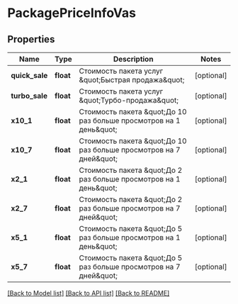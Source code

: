# PackagePriceInfoVas

## Properties
Name | Type | Description | Notes
------------ | ------------- | ------------- | -------------
**quick_sale** | **float** | Стоимость пакета услуг \&quot;Быстрая продажа\&quot; | [optional] 
**turbo_sale** | **float** | Стоимость пакета услуг \&quot;Турбо-продажа\&quot; | [optional] 
**x10_1** | **float** | Стоимость пакета \&quot;До 10 раз больше просмотров на 1 день\&quot; | [optional] 
**x10_7** | **float** | Стоимость пакета \&quot;До 10 раз больше просмотров на 7 дней\&quot; | [optional] 
**x2_1** | **float** | Стоимость пакета \&quot;До 2 раз больше просмотров на 1 день\&quot; | [optional] 
**x2_7** | **float** | Стоимость пакета \&quot;До 2 раз больше просмотров на 7 дней\&quot; | [optional] 
**x5_1** | **float** | Стоимость пакета \&quot;До 5 раз больше просмотров на 1 день\&quot; | [optional] 
**x5_7** | **float** | Стоимость пакета \&quot;До 5 раз больше просмотров на 7 дней\&quot; | [optional] 

[[Back to Model list]](../../README.md#documentation-for-models) [[Back to API list]](../../README.md#documentation-for-api-endpoints) [[Back to README]](../../README.md)

